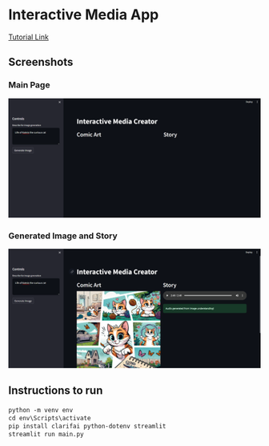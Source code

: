 # Interactive Media App
[Tutorial Link](https://lablab.ai/t/crafting-engaging-stories-with-ai-building-an-interactive-media-app)

## Screenshots
### Main Page
![Main Page](Screenshot-Before.png)

### Generated Image and Story
![Generated Image and Story](Screenshot-After.png)

## Instructions to run
```
python -m venv env
cd env\Scripts\activate 
pip install clarifai python-dotenv streamlit
streamlit run main.py
```